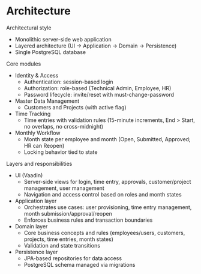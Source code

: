 # Architecture

Architectural style
- Monolithic server-side web application
- Layered architecture (UI → Application → Domain → Persistence)
- Single PostgreSQL database

Core modules
- Identity & Access
    - Authentication: session-based login
    - Authorization: role-based (Technical Admin, Employee, HR)
    - Password lifecycle: invite/reset with must-change-password
- Master Data Management
    - Customers and Projects (with active flag)
- Time Tracking
    - Time entries with validation rules (15-minute increments, End > Start, no overlaps, no cross-midnight)
- Monthly Workflow
    - Month state per employee and month (Open, Submitted, Approved; HR can Reopen)
    - Locking behavior tied to state

Layers and responsibilities
- UI (Vaadin)
    - Server-side views for login, time entry, approvals, customer/project management, user management
    - Navigation and access control based on roles and month states
- Application layer
    - Orchestrates use cases: user provisioning, time entry management, month submission/approval/reopen
    - Enforces business rules and transaction boundaries
- Domain layer
    - Core business concepts and rules (employees/users, customers, projects, time entries, month states)
    - Validation and state transitions
- Persistence layer
    - JPA-based repositories for data access
    - PostgreSQL schema managed via migrations